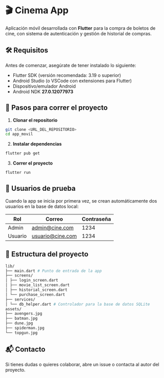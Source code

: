 # 🎬 Cinema App

Aplicación móvil desarrollada con **Flutter** para la compra de boletos de cine, con sistema de autenticación y gestión de historial de compras.

## 🛠 Requisitos

Antes de comenzar, asegúrate de tener instalado lo siguiente:

- Flutter SDK (versión recomendada: 3.19 o superior)
- Android Studio (o VSCode con extensiones para Flutter)
- Dispositivo/emulador Android
- Android NDK **27.0.12077973**

## 🚀 Pasos para correr el proyecto

1. **Clonar el repositorio**

```bash
git clone <URL_DEL_REPOSITORIO>
cd app_movil
```

2. **Instalar dependencias**
```bash
flutter pub get
```

3. **Correr el proyecto**
```bash
flutter run
```

## 👥 Usuarios de prueba

Cuando la app se inicia por primera vez, se crean automáticamente dos usuarios en la base de datos local:

| Rol     | Correo              | Contraseña |
|---------|---------------------|------------|
| Admin   | admin@cine.com      | 1234       |
| Usuario | usuario@cine.com    | 1234       |

## 📁 Estructura del proyecto

```bash
lib/
├── main.dart # Punto de entrada de la app
├── screens/
│ ├── login_screen.dart
│ ├── movie_list_screen.dart
│ ├── historial_screen.dart
│ └── purchase_screen.dart
├── services/
│ └── db_helper.dart # Controlador para la base de datos SQLite
assets/
├── avengers.jpg
├── batman.jpg
├── dune.jpg
├── spiderman.jpg
└── topgun.jpg
```

## 📬 Contacto

Si tienes dudas o quieres colaborar, abre un issue o contacta al autor del proyecto.